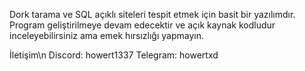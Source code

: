 Dork tarama ve SQL açıklı siteleri tespit etmek için basit bir yazılımdır.
Program geliştirilmeye devam edecektir ve açık kaynak kodludur inceleyebilirsiniz ama emek hırsızlığı yapmayın.

İletişim\n
Discord: howert1337
Telegram: howertxd
